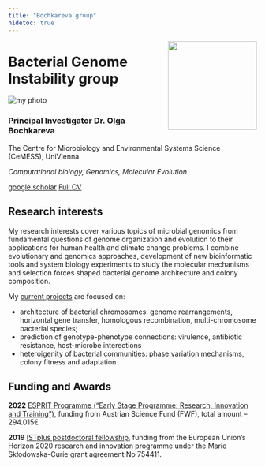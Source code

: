 ```yaml
---
title: "Bochkareva group"
hidetoc: true
---
```

<div><img src="/group_logo.png" width="180px" style="max-width: 50%" align="right"></div>

# Bacterial Genome Instability group
<div class="mainWrapper">
  <div class="col-left">
    <img src="/me.jpg" alt="my photo" class="img-av">
  </div>
  <div class="col-right">

  ### Principal Investigator Dr. Olga Bochkareva
  
  The Centre for Microbiology and Environmental Systems Science (CeMESS), UniVienna

  _Computational biology, Genomics, Molecular Evolution_
  
  [google scholar](https://scholar.google.ru/citations?user=vtFGPj8AAAAJ&hl=en&oi=ao) [Full CV](/cv_bochkareva.pdf)
  
  </div>
</div> 

## Research interests
My research interests cover various topics of microbial genomics from fundamental questions of genome organization and evolution to their applications for human health and climate change problems. I combine evolutionary and genomics approaches, development of new bioinformatic tools and system biology experiments to study the molecular mechanisms and selection forces
shaped bacterial genome architecture and colony composition.

My [current projects](https://www.bochkareva.me/research/) are focused on:
- architecture of bacterial chromosomes: genome rearrangements, horizontal gene transfer, homologous recombination, multi-chromosome bacterial species;
- prediction of genotype-phenotype connections: virulence, antibiotic resistance, host-microbe interections
- heteroigenity of bacterial communities: phase variation mechanisms, colony fitness and adaptation


## Funding and Awards
**2022** [ESPRIT Programme (“Early Stage Programme: Research, Innovation and Training”)](https://www.fwf.ac.at/en/research-funding/fwf-programmes/esprit-programme), funding from Austrian Science Fund (FWF), total amount – 294.015€

**2019** [ISTplus postdoctoral fellowship](https://istplus.pages.ist.ac.at/), funding from the European Union’s Horizon 2020 research and innovation programme under the Marie Skłodowska-Curie grant agreement No 754411.
